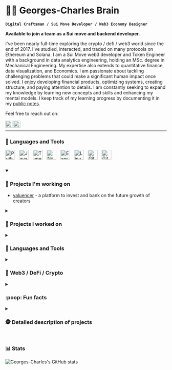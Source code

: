 <!--
Notes:
This is the repo from which the github profile is generated.

Fork the github profile repos and copy the interesting parts.

Inspiration for GitHub Profiles:
check the advanced stats
https://github.com/bruceeewong/bruceeewong

https://github.com/kautukkundan/Awesome-Profile-README-templates
https://github.com/ForrestKnight/ForrestKnight

-->

# 🏄‍♂️ Georges-Charles Brain

**`Digital Craftsman / Sui Move Developer / Web3 Economy Designer`**

**Available to join a team as a Sui move and backend developer.**  

I've been nearly full-time exploring the crypto / defi / web3 world since the end of 2017. I've studied, interacted, and traded on many protocols on Ethereum and Solana. I am a Sui Move web3 developer and Token Engineer with a background in data analytics engineering, holding an MSc. degree in Mechanical Engineering. My expertise also extends to quantitative finance, data visualization, and Economics. I am passionate about tackling challenging problems that could make a significant human impact once solved. I enjoy developing financial products, optimizing systems, creating structure, and paying attention to details. I am constantly seeking to expand my knowledge by learning new concepts and skills and enhancing my mental models. I keep track of my learning progress by documenting it in my [public notes](https://notes.georgescharlesbrain.com).

Feel free to reach out on:

<!--
  github.com/simple-icons/simple-icons
-->

<a href="https://twitter.com/georges_c_brain">
  <img align="left" alt="Georges-Charles's Twitter" width="22px" src="https://cdn.jsdelivr.net/npm/simple-icons@v9/icons/twitter.svg" />
</a>
<a href="https://linktr.ee/georgescharlesbrain">
  <img align="left" alt="Georges-Charles's linktree" width="22px" src="https://cdn.jsdelivr.net/npm/simple-icons@v9/icons/linktree.svg" />
</a>

</br>

---

### 🧰 Languages and Tools

<img align="left" alt="Python" width="30px" style="padding-right:10px;" src="https://cdn.jsdelivr.net/gh/devicons/devicon/icons/python/python-plain.svg" />
<img align="left" alt="JavaScript" width="30px" style="padding-right:10px;" src="https://cdn.jsdelivr.net/gh/devicons/devicon/icons/javascript/javascript-plain.svg" />
<img align="left" alt="TypeScript" width="30px" style="padding-right:10px;" src="https://cdn.jsdelivr.net/gh/devicons/devicon/icons/typescript/typescript-plain.svg" />
<img align="left" alt="NodeJS" width="30px" style="padding-right:10px;" src="https://cdn.jsdelivr.net/gh/devicons/devicon/icons/nodejs/nodejs-original.svg" />
<img align="left" alt="ExpressJS" width="30px" style="padding-right:10px;" src="https://cdn.jsdelivr.net/gh/devicons/devicon/icons/express/express-original.svg" />
<img align="left" alt="Linux" width="30px" style="padding-right:10px;" src="https://cdn.jsdelivr.net/gh/devicons/devicon/icons/linux/linux-original.svg" />
<img align="left" alt="Git" width="30px" style="padding-right:10px;" src="https://cdn.jsdelivr.net/gh/devicons/devicon/icons/git/git-original.svg" />
<img align="left" alt="GitHub" width="30px" style="padding-right:10px;" src="https://cdn.jsdelivr.net/gh/devicons/devicon/icons/github/github-original.svg" />

<!--

VS Code
Terminal
Sui Move
AWS


<img align="left" alt="HTML" width="30px" style="padding-right:10px;" src="https://cdn.jsdelivr.net/gh/devicons/devicon/icons/html5/html5-plain.svg" />
<img align="left" alt="CSS" width="30px" style="padding-right:10px;" src="https://cdn.jsdelivr.net/gh/devicons/devicon/icons/css3/css3-plain.svg" />
<img align="left" alt="React" width="30px" style="padding-right:10px;" src="https://cdn.jsdelivr.net/gh/devicons/devicon/icons/react/react-original.svg" />
<img align="left" alt="Bash" width="30px" style="padding-right:10px;" src="https://cdn.jsdelivr.net/gh/devicons/devicon/icons/bash/bash-original.svg" />
<img align="left" alt="Java" width="30px" style="padding-right:10px;" src="https://cdn.jsdelivr.net/gh/devicons/devicon/icons/java/java-original.svg"/>
<img align="left" alt="Spring" width="30px" style="padding-right:10px;" src="https://cdn.jsdelivr.net/gh/devicons/devicon/icons/spring/spring-original.svg" />
-->

</br>

#

<!-- 
<details>
  <summary><h3> 👨‍💻 Georges-Charles's Coding Journey </h3></summary>
    I started my coding journey as a Qlik Data visualization consultant.
</details>
 -->

<details open>
  <summary><h3> 🚧 Projects I'm working on </h3></summary>

  - [valuencer](https://www.valuencer.app/) - a platform to invest and bank on the future growth of creators

</details>

<details>
  <summary><h3> 🚢 Projects I worked on </h3></summary>

  - Future Hero - a multifaceted incentive system to stop the practice of child marriage and unwanted teenage pregnancy - [YouTube - A lost childhood (7min)](https://www.youtube.com/watch?v=Nx3Fio3oW3Y&ab_channel=UNICEFUganda)
  - Future Hero YouTube Channels ([FutureHeroHealthEd](https://www.youtube.com/@FutureHeroHealthEd), [FutureHeroScienceEd](https://www.youtube.com/@FutureHeroScienceEd)).
  - [Haraka Public Wifi hotspots in East-Africa](https://ufahamu.notion.site/Haraka-network-68e7f8e15d1f4b3eb5404a6e1394c696?pvs=4) 
  - [Exploring Sui Move](https://github.com/georgescharlesbrain/sui_shared)
  - [Sui | Solana | Aptos Ecosystem Database](https://ufahamu.notion.site/f8cf55a53ac34d118aae18b906aff319?v=2420b81d89f24442a4ff7e89c5fe38ad&pvs=4) - Community maintained, includes pre-token and pre-mainnet projects, sorting of projects by category, dev stage, and other properties
  - [Sui dev resources by GCB](https://www.notion.so/ufahamu/Sui-resources-public-6d70b35b67b344d5b9f027259dd3974f) 
  - [Awesome Sui - collaborative YouTube playlist](https://www.youtube.com/playlist?list=PLIQc7_iETjBw-SNAbhrfB7RDufbJ5Bi21) ([add a video](https://www.youtube.com/playlist?list=PLIQc7_iETjBw-SNAbhrfB7RDufbJ5Bi21&jct=4kFRpa--SjoyVZgX5M9QoRqm0SCBFw))
  - USSD feature phone wallet for the Sui Network (Sui) 
  - [Curabolist](https://curabolist.com) - Curate, collaborate and monetize online research about any topic (Sui)
  - Grid trading (custom gsheet model)
  - Solana Defi arbitrage bot using jup.ag and ccxt
  - [Second Brain](https://www.notion.so/ufahamu/5ca79d2b9fbb48d39a67141668a70990?v=82273a88bf39466d9d6c84490f4c8f2f) 
  - MoveToEarn / Stepn: a team of 9 East-Africans employees walked 90 phones daily for 6 months, totaling 16200km 
  - Reality Mining: community-sourced street-level imagery and map data, 2 employees mapped a city neigborhood using RealityMaps (shut down)
  - Algorithmic cash & carry - perpetual funding rate arbitrage
  - Hedged Yield Farming on Ethereum and Solana (APY.vision, tulip.garden, custom gsheet model)
  - Quant hedge fund investing
  - Uncollateralized lending (TrueFi, notes.finance)
  - A proprietary cross-exchange triangular arbitrage market-making trading engine written in Python (see detailed project description below)
  - Manual triangular arbitrage vs Fiat on CEXs
  - Online course about advanced qlik data analytics apps

</details>

<details>
  <summary><h3>🧰 Languages and Tools </h3></summary>

  **Sui move:**

  **Python:**
  CCXT, threading, logging, SQLAlchemy, Redis, boto3, Pandas, Numpy, Dask, Altair, concurrent

  **Javascript / Typescript**:
  Node, Express

  **Web3 tools:** duneanalytics, thegraph,

  **AWS:** EC2, RDS, CloudWatch, IAM, SageMaker, Parameter Store, S3

  **Other tools:**
  VS Code, Jupyter Lab, Linux, Zsh, Redis, MySQL, git, render.com, Notion, Asana, gsheets, HeidiSQL, Qlik, TradingView  

</details>

<details>
  <summary><h3> 🚀 Web3 /  DeFi / Crypto </h3></summary>

  I've been nearly full-time exploring the crypto / defi / web3 world since the end of 2017. I've studied, interacted with, and have an understanding of the following protocols:

  **Sui:**  
  protocols: SNS, ...

  **Solana:**  
  protocols: MNGO, SNY, TULIP, GMT/GST(Stepn), HXRO, MEAN, IVN, PRT, ATLAS/POLIS(Star Atlas), FIDA, GRAPE, RAY, SBR, MAPS, OXY, SRM

  **Ethereum:**  
  protocols: PEOPLE, UMA, SNX, UNI, SUSHI, 1INCH, TRIBE/FEI, TRU, AMPL, BAND, ITGR, MLN, Augur, BAL, GLM

  **Others L1s:**  
  Celo

  **Other protocols:**  
  RealityCoin, Hivemapper
    
</details>


<details>
  <summary><h3> :poop:  Fun facts </h3></summary>

  - In October 2020, I noticed an increase in scams involving fake domain names. Wanting to help the community, I decided to purchase several NFT marketplace domains including opensea.exchange, sorare.exchange, and rarible.exchange. Despite owning these domains, I have never personally bought an NFT.
  - I have lived in East Africa for 2 years and Latin America for 4 months.
  - I explored GameFi opportunities in East Africa. One of the more interesting experiences was setting up a team of 9 employees to play Stepn, which resulted in 16200 kilometers walked over a period of 6 months using 90 phones.
  

</details>



<details>
 <summary><h3> 🕵️ Detailed description of projects </h3></summary>

  <details>
    <summary><h3> A proprietary cross-exchange triangular arbitrage market-making trading system written in Python: </h3></summary>

  ### Built using:
  **Python:** CCXT, threading, logging, SQLAlchemy, Redis, boto3, Pandas, Numpy, Dask, Altair, concurrent  
  **AWS:** EC2, RDS, CloudWatch, IAM, SageMaker, Parameter Store, S3  
  **Tools:** Redis, MySQL, Linux, git, Atom+hydrogen, Jupyter Lab, Asana, HeidiSQL, P3X Redis Client, 
  ConEmu, bitbucket, VPN, QlikView, TradingView  
  ### Features:
  - CCXT exchange APIs integration and requests wrapper
  - CCXT exchange API unit tests evaluation script
  - Oanda Forex API integration
  - A universal bot for parameterized market making in any market vs reference markets
  - An order placement optimizer, dependent on the order book and tunable parameters per market
  - Monitoring:
    - Email alerts
    - Market maker checker (removes all the orders of the books in a self-detected emergency) (python script)
    - Balance overview on request (terminal)
    - Open orders on request (terminal)
    - Bot state on request (Redis viewer)
    - Detailed bot logs (Cloudwatch)
  - A current market state which fetches order books and tickers from all relevant CCXT exchange
  - A balance state which regularly fetches the balances of exchange accounts
  - Total balance over multiple exchange accounts and currencies with time comparison and a backup position re-balancer
  - A parameterized capital management script to auto-transfer crypto assets across multiple exchanges based on balance targets and accompanying thresholds
  - A public trades fetcher for all relevant CCXT exchanges and markets
  - A public trades processor to convert all prices to EUR and add reference bids or asks
  - Market profitability analyzer based on the processed public trades
    
  </details>

</details>


#

### 📊 Stats

![Georges-Charles's GitHub stats](https://github-readme-stats.vercel.app/api?username=georgescharlesbrain&show_icons=true&theme=gruvbox) 
<!-- ![GitHub Streak](https://streak-stats.demolab.com?user=georgescharlesbrain&theme=gruvbox&border_radius=4.5) -->

